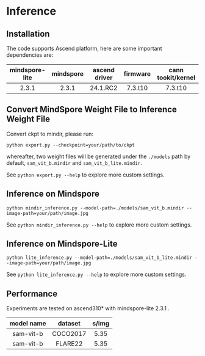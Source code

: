 # Inference

## Installation

The code supports Ascend platform, here are some important dependencies are:

| mindspore-lite | mindspore | ascend driver | firmware | cann tookit/kernel |
| :------------: | :-------: | :-----------: | :------: | :----------------: |
| 2.3.1 | 2.3.1 | 24.1.RC2 | 7.3.t10 | 7.3.t10 |


## Convert MindSpore Weight File to Inference Weight File

Convert ckpt to mindir, please run: 

```shell
python export.py --checkpoint=your/path/to/ckpt
```

whereafter, two weight files  will be generated under the `./models` path by default,
`sam_vit_b.mindir` and `sam_vit_b_lite.mindir`.

See `python export.py --help` to explore more custom settings.

## Inference on Mindspore

```shell
python mindir_inference.py --model-path=./models/sam_vit_b.mindir --image-path=your/path/image.jpg
```

See `python mindir_inference.py --help` to explore more custom settings.

## Inference on Mindspore-Lite

```shell
python lite_inference.py --model-path=./models/sam_vit_b_lite.mindir --image-path=your/path/image.jpg
```

See `python lite_inference.py --help` to explore more custom settings.

## Performance

Experiments are tested on ascend310* with mindspore-lite 2.3.1 .

| model name | dataset | s/img |
| :--------: | :-----: | :---: |
| sam-vit-b | COCO2017 | 5.35 |
| sam-vit-b | FLARE22 | 5.35 |
